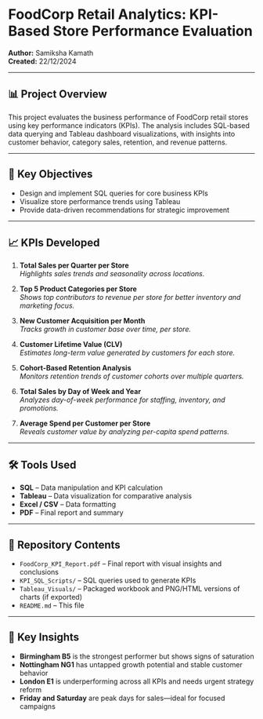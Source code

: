 # FoodCorp Retail Analytics: KPI-Based Store Performance Evaluation

**Author:** Samiksha Kamath  
**Created:** 22/12/2024

---

## 📊 Project Overview

This project evaluates the business performance of FoodCorp retail stores using key performance indicators (KPIs). The analysis includes SQL-based data querying and Tableau dashboard visualizations, with insights into customer behavior, category sales, retention, and revenue patterns.

---

## 📌 Key Objectives

- Design and implement SQL queries for core business KPIs
- Visualize store performance trends using Tableau
- Provide data-driven recommendations for strategic improvement

---

## 📈 KPIs Developed

1. **Total Sales per Quarter per Store**  
   _Highlights sales trends and seasonality across locations._

2. **Top 5 Product Categories per Store**  
   _Shows top contributors to revenue per store for better inventory and marketing focus._

3. **New Customer Acquisition per Month**  
   _Tracks growth in customer base over time, per store._

4. **Customer Lifetime Value (CLV)**  
   _Estimates long-term value generated by customers for each store._

5. **Cohort-Based Retention Analysis**  
   _Monitors retention trends of customer cohorts over multiple quarters._

6. **Total Sales by Day of Week and Year**  
   _Analyzes day-of-week performance for staffing, inventory, and promotions._

7. **Average Spend per Customer per Store**  
   _Reveals customer value by analyzing per-capita spend patterns._

---

## 🛠 Tools Used

- **SQL** – Data manipulation and KPI calculation
- **Tableau** – Data visualization for comparative analysis
- **Excel / CSV** – Data formatting
- **PDF** – Final report and summary

---

## 📂 Repository Contents

- `FoodCorp_KPI_Report.pdf` – Final report with visual insights and conclusions
- `KPI_SQL_Scripts/` – SQL queries used to generate KPIs
- `Tableau_Visuals/` – Packaged workbook and PNG/HTML versions of charts (if exported)
- `README.md` – This file

---

## 🧠 Key Insights

- **Birmingham B5** is the strongest performer but shows signs of saturation
- **Nottingham NG1** has untapped growth potential and stable customer behavior
- **London E1** is underperforming across all KPIs and needs urgent strategy reform
- **Friday and Saturday** are peak days for sales—ideal for focused campaigns


